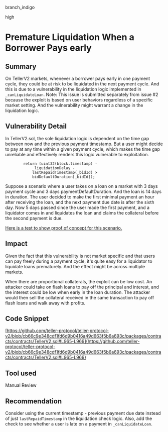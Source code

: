 branch_indigo

high

# Premature Liquidation When a Borrower Pays early

## Summary
On TellerV2 markets, whenever a borrower pays early in one payment cycle, they could be at risk to be liquidated in the next payment cycle. And this is due to a vulnerability in the liquidation logic implemented in `_canLiquidateLoan`. Note: This issue is submitted separately from issue #2 because the exploit is based on user behaviors regardless of a specific market setting. And the vulnerability might warrant a change in the liquidation logic. 
## Vulnerability Detail
In TellerV2.sol, the sole liquidation logic is dependent on the time gap between now and the previous payment timestamp. But a user might decide to pay at any time within a given payment cycle, which makes the time gap unreliable and effectively renders this logic vulnerable to exploitation. 

```solidity
        return (uint32(block.timestamp) -
            _liquidationDelay -
            lastRepaidTimestamp(_bidId) >
            bidDefaultDuration[_bidId]);
```
Suppose a scenario where a user takes on a loan on a market with 3 days payment cycle and 3 days paymentDefaultDuration. And the loan is 14 days in duration. The user decided to make the first minimal payment an hour after receiving the loan, and the next payment due date is after the sixth day. Now 5 days passed since the user made the first payment, and a liquidator comes in and liquidates the loan and claims the collateral before the second payment is due.

[Here is a test to show proof of concept for this scenario. ](https://gist.github.com/bzpassersby/cd1faaefb9b8c846588a81c56cd3d685)

## Impact
Given the fact that this vulnerability is not market specific and that users can pay freely during a payment cycle, it's quite easy for a liquidator to liquidate loans prematurely. And the effect might be across multiple markets. 

When there are proportional collaterals, the exploit can be low cost. An attacker could take on flash loans to pay off the principal and interest, and the interest could be low when early in the loan duration. The attacker would then sell the collateral received in the same transaction to pay off flash loans and walk away with profits.

## Code Snippet
[https://github.com/teller-protocol/teller-protocol-v2/blob/cb66c9e348cdf1fd6d9b0416a49d663f5b6a693c/packages/contracts/contracts/TellerV2.sol#L965-L969](https://github.com/teller-protocol/teller-protocol-v2/blob/cb66c9e348cdf1fd6d9b0416a49d663f5b6a693c/packages/contracts/contracts/TellerV2.sol#L965-L969)
## Tool used

Manual Review

## Recommendation
Consider using the current timestamp - previous payment due date instead of just `lastRepaidTimestamp` in the liquidation check logic. Also, add the check to see whether a user is late on a payment in `_canLiquidateLoan`.